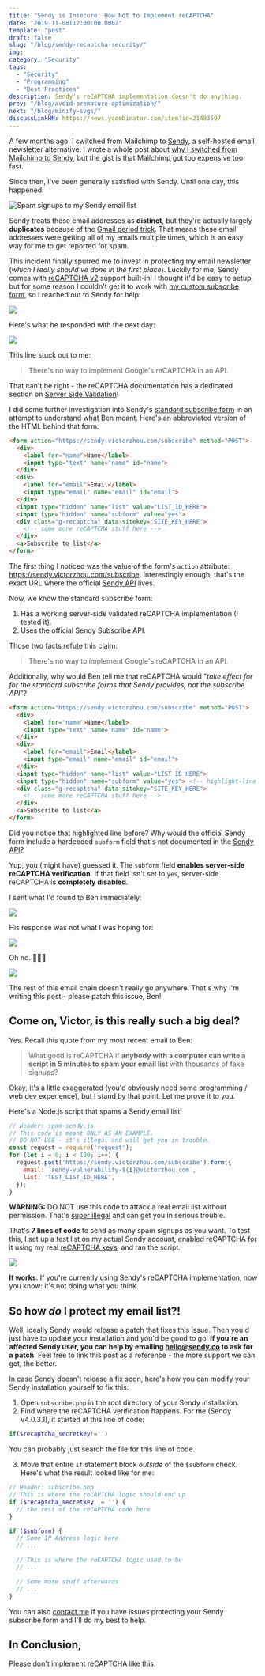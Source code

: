 ```yaml
---
title: "Sendy is Insecure: How Not to Implement reCAPTCHA"
date: "2019-11-08T12:00:00.000Z"
template: "post"
draft: false
slug: "/blog/sendy-recaptcha-security/"
img:
category: "Security"
tags:
  - "Security"
  - "Programming"
  - "Best Practices"
description: Sendy's reCAPTCHA implementation doesn't do anything.
prev: "/blog/avoid-premature-optimization/"
next: "/blog/minify-svgs/"
discussLinkHN: https://news.ycombinator.com/item?id=21483597
---
```


A few months ago, I switched from Mailchimp to [Sendy](https://sendy.co/?ref=Tl4Ot), a self-hosted email newsletter alternative. I wrote a whole post about [why I switched from Mailchimp to Sendy](/blog/mailchimp-to-sendy/), but the gist is that Mailchimp got too expensive too fast.

Since then, I've been generally satisfied with Sendy. Until one day, this happened:

![Spam signups to my Sendy email list](./media-link/sendy-recaptcha/spam.jpeg)

Sendy treats these email addresses as **distinct**, but they're actually largely **duplicates** because of the [Gmail period trick](https://gmail.googleblog.com/2008/03/2-hidden-ways-to-get-more-from-your.html). That means these email addresses were getting all of my emails multiple times, which is an easy way for me to get reported for spam.

This incident finally spurred me to invest in protecting my email newsletter (_which I really should've done in the first place_). Luckily for me, Sendy comes with [reCAPTCHA v2](https://developers.google.com/recaptcha/docs/display) support built-in! I thought it'd be easy to setup, but for some reason I couldn't get it to work with [my custom subscribe form](/subscribe/?src=sendy-recaptcha-post), so I reached out to Sendy for help:

![](./media-link/sendy-recaptcha/email1.png)

Here's what he responded with the next day:

![](./media-link/sendy-recaptcha/email2.png)

This line stuck out to me:

> There's no way to implement Google's reCAPTCHA in an API.

That can't be right - the reCAPTCHA documentation has a dedicated section on [Server Side Validation](https://developers.google.com/recaptcha/docs/verify)!

I did some further investigation into Sendy's [standard subscribe form](https://sendy.victorzhou.com/subscription?f=K892tNsoSJBXB56YBbPUmxU74VxOqJ5DMbMZ6wxMWPQ4X6amCgnApdNbY763h0onBKMcQ751ge1VN7MtbBR11Hu7zA) in an attempt to understand what Ben meant. Here's an abbreviated version of the HTML behind that form:

```html
<form action="https://sendy.victorzhou.com/subscribe" method="POST">
  <div>
    <label for="name">Name</label>
    <input type="text" name="name" id="name">
  </div>
  <div>
    <label for="email">Email</label>
    <input type="email" name="email" id="email">
  </div>
  <input type="hidden" name="list" value="LIST_ID_HERE">
  <input type="hidden" name="subform" value="yes">
  <div class="g-recaptcha" data-sitekey="SITE_KEY_HERE">
    <!-- some more reCAPTCHA stuff here -->
  </div>
  <a>Subscribe to list</a>
</form>
```

The first thing I noticed was the value of the form's `action` attribute: https://sendy.victorzhou.com/subscribe. Interestingly enough, that's the exact URL where the official [Sendy API](https://sendy.co/api) lives.

Now, we know the standard subscribe form:

1. Has a working server-side validated reCAPTCHA implementation (I tested it).
2. Uses the official Sendy Subscribe API.

Those two facts refute this claim:

> There's no way to implement Google's reCAPTCHA in an API.

Additionally, why would Ben tell me that reCAPTCHA would "_take effect for for the standard subscribe forms that Sendy provides, not the subscribe API_"?

```html
<form action="https://sendy.victorzhou.com/subscribe" method="POST">
  <div>
    <label for="name">Name</label>
    <input type="text" name="name" id="name">
  </div>
  <div>
    <label for="email">Email</label>
    <input type="email" name="email" id="email">
  </div>
  <input type="hidden" name="list" value="LIST_ID_HERE">
  <input type="hidden" name="subform" value="yes"> <!-- highlight-line -->
  <div class="g-recaptcha" data-sitekey="SITE_KEY_HERE">
    <!-- some more reCAPTCHA stuff here -->
  </div>
  <a>Subscribe to list</a>
</form>
```

Did you notice that highlighted line before? Why would the official Sendy form include a hardcoded `subform` field that's not documented in the [Sendy API](https://sendy.co/api)?

Yup, you (might have) guessed it. The `subform` field **enables server-side reCAPTCHA verification**. If that field isn't set to `yes`, server-side reCAPTCHA is **completely disabled**.

I sent what I'd found to Ben immediately:

![](./media-link/sendy-recaptcha/email3.png)

His response was not what I was hoping for:

![](./media-link/sendy-recaptcha/email4.png)

Oh no. 🤦🏻‍♂️

![](./media-link/sendy-recaptcha/email5.png)

The rest of this email chain doesn't really go anywhere. That's why I'm writing this post - please patch this issue, Ben!

## Come on, Victor, is this really such a big deal?

Yes. Recall this quote from my most recent email to Ben:

> What good is reCAPTCHA if **anybody with a computer can write a script in 5 minutes to spam your email list** with thousands of fake signups?

Okay, it's a little exaggerated (you'd obviously need some programming / web dev experience), but I stand by that point. Let me prove it to you.

Here's a Node.js script that spams a Sendy email list:

```js
// Header: spam-sendy.js
// This code is meant ONLY AS AN EXAMPLE.
// DO NOT USE - it's illegal and will get you in trouble.
const request = require('request');
for (let i = 0; i < 100; i++) {
  request.post('https://sendy.victorzhou.com/subscribe').form({
    email: `sendy-vulnerability-${i}@victorzhou.com`,
    list: 'TEST_LIST_ID_HERE',
  });
}
```
<figcaption><b>WARNING:</b> DO NOT use this code to attack a real email list without permission. That's <a href="https://en.wikipedia.org/wiki/Cybercrime" target="_blank">super illegal</a> and can get you in serious trouble.</figcaption>

That's **7 lines of code** to send as many spam signups as you want. To test this, I set up a test list on my actual Sendy account, enabled reCAPTCHA for it using my real [reCAPTCHA keys](https://developers.google.com/recaptcha/docs/settings), and ran the script.

![](./media-link/sendy-recaptcha/spam-result.png)

**It works**. If you're currently using Sendy's reCAPTCHA implementation, now you know: it's not doing what you think.

## So how _do_ I protect my email list?!

Well, ideally Sendy would release a patch that fixes this issue. Then you'd just have to update your installation and you'd be good to go! **If you're an affected Sendy user, you can help by emailing [hello@sendy.co](mailto:hello@sendy.co) to ask for a patch**. Feel free to link this post as a reference - the more support we can get, the better.

In case Sendy doesn't release a fix soon, here's how you can modify your Sendy installation yourself to fix this:

1. Open `subscribe.php` in the root directory of your Sendy installation.
2. Find where the reCAPTCHA verification happens. For me (Sendy v4.0.3.1), it started at this line of code:

```php
if($recaptcha_secretkey!='')
```
<figcaption>You can probably just search the file for this line of code.</figcaption>

3. Move that entire `if` statement block _outside_ of the `$subform` check. Here's what the result looked like for me:

```php
// Header: subscribe.php
// This is where the reCAPTCHA logic should end up
if ($recaptcha_secretkey != '') {
  // the rest of the reCAPTCHA code here
}

if ($subform) {
  // Some IP Address logic here
  // ...

  // This is where the reCAPTCHA logic used to be
  // ...

  // Some more stuff afterwards
  // ...
}
```

You can also [contact me](/about/#contact-me) if you have issues protecting your Sendy subscribe form and I'll do my best to help.

## In Conclusion,

Please don't implement reCAPTCHA like this.
